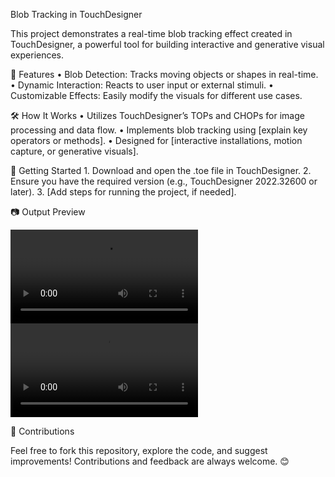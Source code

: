 
Blob Tracking in TouchDesigner

This project demonstrates a real-time blob tracking effect created in TouchDesigner, a powerful tool for building interactive and generative visual experiences.

🎯 Features
	•	Blob Detection: Tracks moving objects or shapes in real-time.
	•	Dynamic Interaction: Reacts to user input or external stimuli.
	•	Customizable Effects: Easily modify the visuals for different use cases.

🛠️ How It Works
	•	Utilizes TouchDesigner’s TOPs and CHOPs for image processing and data flow.
	•	Implements blob tracking using [explain key operators or methods].
	•	Designed for [interactive installations, motion capture, or generative visuals].

🚀 Getting Started
	1.	Download and open the .toe file in TouchDesigner.
	2.	Ensure you have the required version (e.g., TouchDesigner 2022.32600 or later).
	3.	[Add steps for running the project, if needed].

📷 Output Preview

![Output Preview](./Assets/blobtrack1.mp4)
![Output Preview](./Assets/blobtrack2.mp4)


🌟 Contributions

Feel free to fork this repository, explore the code, and suggest improvements! Contributions and feedback are always welcome. 😊

